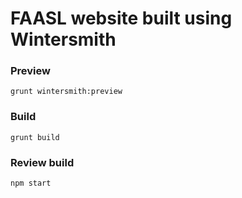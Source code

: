 # FAASL website built using Wintersmith

### Preview
`grunt wintersmith:preview`

### Build
`grunt build`

### Review build
`npm start`
